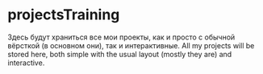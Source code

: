 # projectsTraining
Здесь будут храниться все мои проекты, как и просто с обычной вёрсткой (в основном они), так и интерактивные.  All my projects will be stored here, both simple with the usual layout (mostly they are) and interactive.
